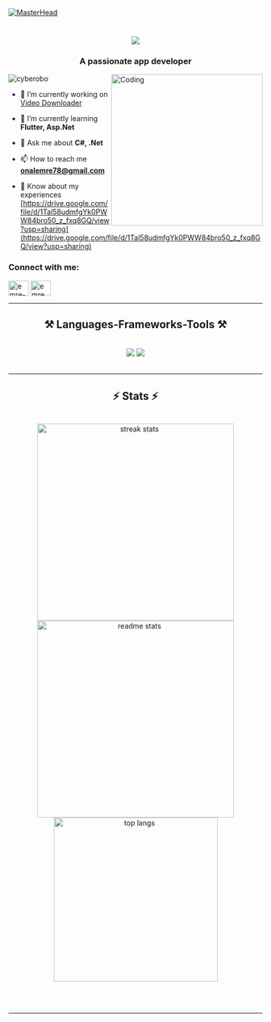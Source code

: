 [![MasterHead](https://user-images.githubusercontent.com/86270481/214122618-1bf43327-cdef-456e-81fe-fc71a9070c07.gif)](https://rishavchanda.io)
<h1 align="center">
    <img src="https://readme-typing-svg.herokuapp.com/?font=Righteous&size=35&center=true&vCenter=true&width=500&height=70&duration=4000&lines=Hi+There!+👋;+I'm+Emre+Önal;" />
</h1>
<h3 align="center">A passionate app developer</h3>
<img align = "right" alt="Coding" width="300" src="https://c.tenor.com/BRXs-892d5sAAAAd/tenor.gif">
<p align="left"> <img src="https://komarev.com/ghpvc/?username=cyberobo&label=Profile%20views&color=0e75b6&style=flat" alt="cyberobo" /> </p>

- 🔭 I’m currently working on [Video Downloader](https://github.com/Cyberobo/Video-Downloader)

- 🌱 I’m currently learning **Flutter, Asp.Net**

- 💬 Ask me about **C#, .Net**

- 📫 How to reach me **onalemre78@gmail.com**

- 📄 Know about my experiences [https://drive.google.com/file/d/1Tal58udmfgYk0PWW84bro50_z_fxq8GQ/view?usp=sharing](https://drive.google.com/file/d/1Tal58udmfgYk0PWW84bro50_z_fxq8GQ/view?usp=sharing)

<h3 align="left">Connect with me:</h3>
<p align="left">
<a href="https://linkedin.com/in/emre-önal" target="blank"><img align="center" src="https://skillicons.dev/icons?i=linkedin" alt="emre-önal" height="30" width="40" /></a>
<a href="https://instagram.com/emre_onaal" target="blank"><img align="center" src="https://raw.githubusercontent.com/rahuldkjain/github-profile-readme-generator/master/src/images/icons/Social/instagram.svg" alt="emre_onaal" height="30" width="40" /></a>
</p>

<hr/>
<h2 align="center">⚒️ Languages-Frameworks-Tools ⚒️</h2>
<br/>
<div align="center">
    <img src="https://skillicons.dev/icons?i=androidstudio,c,cpp,cs,dart,dotnet,firebase,flutter,git" />
    <img src="https://skillicons.dev/icons?i=java,js,mysql,py,selenium,ts,vscode,visualstudio,github" /><br>
</div>
<br/>
<hr/>

<!--<div align="center">
  <h2>🐍 My Contributions 🐍</h2>
  <br>
  <img alt="snake eating my contributions" src="https://raw.githubusercontent.com/salesp07/salesp07/output/github-contribution-grid-snake.svg" />
  
  <br/><br/><br/>
</div>
-->

<h2 align="center">⚡ Stats ⚡</h2>
<br>
<div align=center>
  <img width=390 src="https://github-readme-streak-stats-salesp07.vercel.app/?user=cyberobo&count_private=true&theme=react&border_radius=10" alt="streak stats"/>
  <img width=390 src="https://github-readme-stats-salesp07.vercel.app/api?username=cyberobo&count_private=true&show_icons=true&theme=react&rank_icon=github&border_radius=10" alt="readme stats" />
  <br/>
  <img width=325 align="center" src="https://github-readme-stats-salesp07.vercel.app/api/top-langs/?username=cyberobo&hide=HTML&langs_count=8&layout=compact&theme=react&border_radius=10&size_weight=0.5&count_weight=0.5&exclude_repo=github-readme-stats" alt="top langs" />
</div>

<br/><br/>

<hr/>
